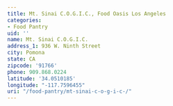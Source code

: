 ```yaml
---
title: Mt. Sinai C.O.G.I.C., Food Oasis Los Angeles
categories:
- Food Pantry
uid: ''
name: Mt. Sinai C.O.G.I.C.
address_1: 936 W. Ninth Street
city: Pomona
state: CA
zipcode: '91766'
phone: 909.868.0224
latitude: '34.0510185'
longitude: "-117.7596455"
uri: "/food-pantry/mt-sinai-c-o-g-i-c-/"
---
```


